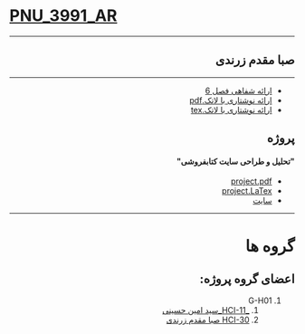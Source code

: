 # [PNU_3991_AR](https://github.com/sabammz/PNU_3991_AR)
--------------
<div dir="rtl">

## صبا مقدم زرندی 
--------------------
- [ارائه شفاهی فصل  6](https://drive.google.com/file/d/1bkuyBKv9bZqoeNQQWKxcxKPOLCXgAH5j/view?usp=sharing)
- [ارائه نوشتاری با لاتک.pdf](https://github.com/sabammz/PNU_3991_AR/blob/c703d171a3c6d261c20945ac26f967730933349d/SM-ToLM.pdf)
- [ارائه نوشتاری با لاتک.tex](https://github.com/sabammz/PNU_3991_AR/blob/c703d171a3c6d261c20945ac26f967730933349d/SM-ToLM.tex)


 ## پروژه
  ####  "تحلیل و طراحی سایت کتابفروشی"
  - [project.pdf](https://github.com/sabammz/PNU_3991_AR/blob/main/Theory-of-Languages-and-Machines/Project/Project.pdf.pdf)
  - [project.LaTex](https://github.com/sabammz/PNU_3991_AR/blob/main/Theory-of-Languages-and-Machines/Project/Project.Latex.tex)
  - [سایت ](http://shop.sa-hosseyni.ir/)
 --------------------
 
  # گروه ها
   ## اعضای گروه پروژه:
   1. G-H01
         1. [_HCI-11_سید امین حسینی](https://github.com/AliRazavi-edu/PNU_3991/blob/ae1b7c2a1634ef1958a26d0489721e2258851b95/_BSc/HumanComputerInteraction/1322108_01/11_%D8%B3%D9%8A%D8%AF%D8%A7%D9%85%D9%8A%D9%86%20%D8%AD%D8%B3%D9%8A%D9%86%D9%8A/readme.md)    
         1. [HCI-30 صبا مقدم زرندی](https://github.com/AliRazavi-edu/PNU_3991/blob/ae1b7c2a1634ef1958a26d0489721e2258851b95/_BSc/HumanComputerInteraction/1322108_01/30_%D8%B5%D8%A8%D8%A7%20%D9%85%D9%82%D8%AF%D9%85%20%D8%B2%D8%B1%D9%86%D8%AF%D9%8A/readme.md)
     

</div>
